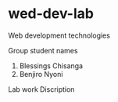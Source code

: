 # wed-dev-lab
Web development technologies

Group student names
1. Blessings Chisanga
2. Benjiro Nyoni

Lab work Discription

